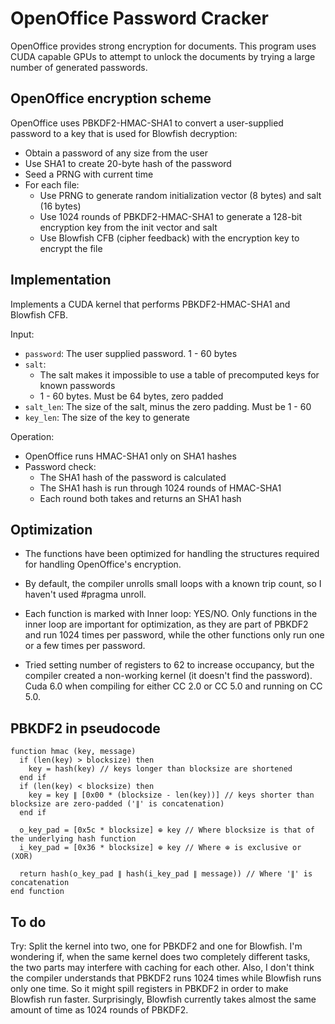 # OpenOffice Password Cracker

OpenOffice provides strong encryption for documents. This program uses CUDA capable GPUs to attempt to unlock the documents by trying a large number of generated passwords.


## OpenOffice encryption scheme

OpenOffice uses PBKDF2-HMAC-SHA1 to convert a user-supplied password to a key that is used for Blowfish decryption:

* Obtain a password of any size from the user
* Use SHA1 to create 20-byte hash of the password
* Seed a PRNG with current time
* For each file:
    * Use PRNG to generate random initialization vector (8 bytes) and salt (16 bytes)
    * Use 1024 rounds of PBKDF2-HMAC-SHA1 to generate a 128-bit encryption key from the init vector and salt
    * Use Blowfish CFB (cipher feedback) with the encryption key to encrypt the file


## Implementation

Implements a CUDA kernel that performs PBKDF2-HMAC-SHA1 and Blowfish CFB.

Input:

* `password`: The user supplied password. 1 - 60 bytes
* `salt`:
    * The salt makes it impossible to use a table of precomputed keys for known passwords
    * 1 - 60 bytes. Must be 64 bytes, zero padded
* `salt_len`: The size of the salt, minus the zero padding. Must be 1 - 60
* `key_len`: The size of the key to generate

Operation:

* OpenOffice runs HMAC-SHA1 only on SHA1 hashes
* Password check:
    * The SHA1 hash of the password is calculated
    * The SHA1 hash is run through 1024 rounds of HMAC-SHA1
    * Each round both takes and returns an SHA1 hash


## Optimization

* The functions have been optimized for handling the structures required for handling OpenOffice's encryption.

* By default, the compiler unrolls small loops with a known trip count, so I haven't used #pragma unroll.

* Each function is marked with Inner loop: YES/NO. Only functions in the inner loop are important for optimization, as they are part of PBKDF2 and run 1024 times per password, while the other functions only run one or a few times per password.

* Tried setting number of registers to 62 to increase occupancy, but the compiler created a non-working kernel (it doesn't find the password). Cuda 6.0 when compiling for either CC 2.0 or CC 5.0 and running on CC 5.0.

## PBKDF2 in pseudocode

```
function hmac (key, message)
  if (len(key) > blocksize) then
    key = hash(key) // keys longer than blocksize are shortened
  end if
  if (len(key) < blocksize) then
    key = key ∥ [0x00 * (blocksize - len(key))] // keys shorter than blocksize are zero-padded ('∥' is concatenation)
  end if

  o_key_pad = [0x5c * blocksize] ⊕ key // Where blocksize is that of the underlying hash function
  i_key_pad = [0x36 * blocksize] ⊕ key // Where ⊕ is exclusive or (XOR)

  return hash(o_key_pad ∥ hash(i_key_pad ∥ message)) // Where '∥' is concatenation
end function
```

## To do

Try: Split the kernel into two, one for PBKDF2 and one for Blowfish. I'm wondering if, when the same kernel does two completely different tasks, the two parts may interfere with caching for each other. Also, I don't think the compiler understands that PBKDF2 runs 1024 times while Blowfish runs only one time. So it might spill registers in PBKDF2 in order to make Blowfish run faster. Surprisingly, Blowfish currently takes almost the same amount of time as 1024 rounds of PBKDF2.

